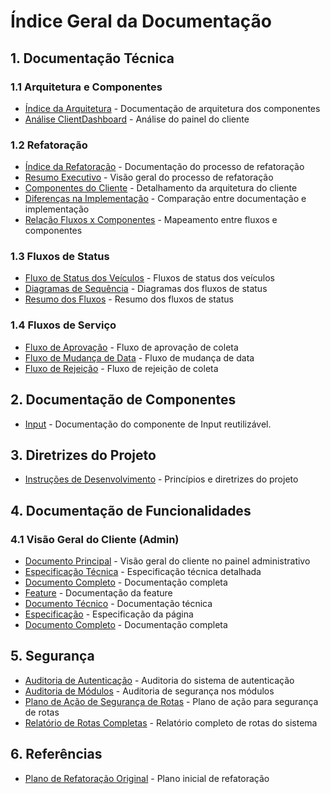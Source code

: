 # Índice Geral da Documentação

## 1. Documentação Técnica

### 1.1 Arquitetura e Componentes
- [Índice da Arquitetura](arquitetura/indice.md) - Documentação de arquitetura dos componentes
- [Análise ClientDashboard](arquitetura/client_dashboard.md) - Análise do painel do cliente

### 1.2 Refatoração
- [Índice da Refatoração](refatoracao/indice.md) - Documentação do processo de refatoração
- [Resumo Executivo](refatoracao/resumo_executivo.md) - Visão geral do processo de refatoração
- [Componentes do Cliente](refatoracao/componentes_cliente.md) - Detalhamento da arquitetura do cliente
- [Diferenças na Implementação](refatoracao/diferencas_implementacao.md) - Comparação entre documentação e implementação
- [Relação Fluxos x Componentes](refatoracao/fluxos_componentes.md) - Mapeamento entre fluxos e componentes

### 1.3 Fluxos de Status
- [Fluxo de Status dos Veículos](fluxos_de_status/fluxo_status_veiculos.md) - Fluxos de status dos veículos
- [Diagramas de Sequência](fluxos_de_status/diagramas_sequencia.md) - Diagramas dos fluxos de status
- [Resumo dos Fluxos](fluxos_de_status/resumo_fluxos_status.md) - Resumo dos fluxos de status

### 1.4 Fluxos de Serviço
- [Fluxo de Aprovação](fluxos_de_servico/fluxo_aprovacao.md) - Fluxo de aprovação de coleta
- [Fluxo de Mudança de Data](fluxos_de_servico/fluxo_mudanca_data.md) - Fluxo de mudança de data
- [Fluxo de Rejeição](fluxos_de_servico/fluxo_rejeicao.md) - Fluxo de rejeição de coleta

## 2. Documentação de Componentes
- [Input](components/Input.md) - Documentação do componente de Input reutilizável.

## 3. Diretrizes do Projeto

- [Instruções de Desenvolvimento](DEVELOPMENT_INSTRUCTIONS.md) - Princípios e diretrizes do projeto

## 4. Documentação de Funcionalidades

### 4.1 Visão Geral do Cliente (Admin)
- [Documento Principal](admin-client-overview.md) - Visão geral do cliente no painel administrativo
- [Especificação Técnica](admin-client-overview-spec.md) - Especificação técnica detalhada
- [Documento Completo](admin-client-overview-full.md) - Documentação completa
- [Feature](ADMIN_CLIENT_OVERVIEW_FEATURE.md) - Documentação da feature
- [Documento Técnico](ADMIN_CLIENT_OVERVIEW_TECH.md) - Documentação técnica
- [Especificação](ADMIN_CLIENT_OVERVIEW_SPEC.md) - Especificação da página
- [Documento Completo](ADMIN_CLIENT_OVERVIEW_FULL.md) - Documentação completa

## 5. Segurança

- [Auditoria de Autenticação](security/auditoria-autenticacao.md) - Auditoria do sistema de autenticação
- [Auditoria de Módulos](security/auditoria-lib-modulos.md) - Auditoria de segurança nos módulos
- [Plano de Ação de Segurança de Rotas](security/plano-acao-seguranca-rotas.md) - Plano de ação para segurança de rotas
- [Relatório de Rotas Completas](security/relatorio-rotas-completas.md) - Relatório completo de rotas do sistema

## 6. Referências

- [Plano de Refatoração Original](refact) - Plano inicial de refatoração

